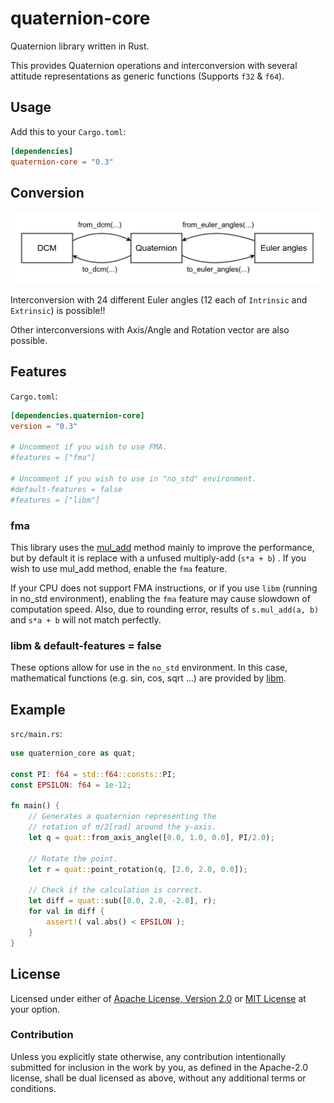 # quaternion-core

Quaternion library written in Rust.

This provides Quaternion operations and interconversion with several attitude 
representations as generic functions (Supports `f32` & `f64`).

## Usage

Add this to your `Cargo.toml`:

```toml
[dependencies]
quaternion-core = "0.3"
```

## Conversion

![conversion](https://raw.githubusercontent.com/HamaguRe/quaternion-core/master/conversion.png)

Interconversion with 24 different Euler angles (12 each of `Intrinsic` and `Extrinsic`) is possible!!

Other interconversions with Axis/Angle and Rotation vector are also possible.

## Features

`Cargo.toml`:

```toml
[dependencies.quaternion-core]
version = "0.3"

# Uncomment if you wish to use FMA.
#features = ["fma"]

# Uncomment if you wish to use in "no_std" environment.
#default-features = false
#features = ["libm"]
```

### fma

This library uses the 
[mul_add](https://doc.rust-lang.org/std/primitive.f64.html#method.mul_add) 
method mainly to improve the performance, but by default it is replace with a unfused multiply-add 
(`s*a + b`) . If you wish to use mul_add method, enable the `fma` feature.

If your CPU does not support FMA instructions, or if you use `libm` (running in no_std 
environment), enabling the `fma` feature may cause slowdown of computation speed. Also, 
due to rounding error, results of `s.mul_add(a, b)` and `s*a + b` will not match perfectly.

### libm & default-features = false

These options allow for use in the `no_std` environment. 
In this case, mathematical functions (e.g. sin, cos, sqrt ...) are provided by 
[libm](https://crates.io/crates/libm).

## Example

`src/main.rs`:

```rust
use quaternion_core as quat;

const PI: f64 = std::f64::consts::PI;
const EPSILON: f64 = 1e-12;

fn main() {
    // Generates a quaternion representing the
    // rotation of π/2[rad] around the y-axis.
    let q = quat::from_axis_angle([0.0, 1.0, 0.0], PI/2.0);

    // Rotate the point.
    let r = quat::point_rotation(q, [2.0, 2.0, 0.0]);

    // Check if the calculation is correct.
    let diff = quat::sub([0.0, 2.0, -2.0], r);
    for val in diff {
        assert!( val.abs() < EPSILON );
    }
}
```

## License

Licensed under either of
[Apache License, Version 2.0](https://www.apache.org/licenses/LICENSE-2.0)
or
[MIT License](https://opensource.org/licenses/MIT)
at your option.

### Contribution

Unless you explicitly state otherwise, any contribution intentionally submitted 
for inclusion in the work by you, as defined in the Apache-2.0 license, shall 
be dual licensed as above, without any additional terms or conditions.
